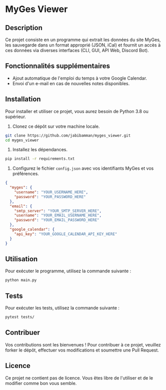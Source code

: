 # MyGes Viewer

## Description

Ce projet consiste en un programme qui extrait les données du site MyGes, les sauvegarde dans un format approprié (JSON, iCal) et fournit un accès à ces données via diverses interfaces (CLI, GUI, API Web, Discord Bot). 

## Fonctionnalités supplémentaires 

- Ajout automatique de l'emploi du temps à votre Google Calendar.
- Envoi d'un e-mail en cas de nouvelles notes disponibles.

## Installation

Pour installer et utiliser ce projet, vous aurez besoin de Python 3.8 ou supérieur.

1. Clonez ce dépôt sur votre machine locale.

```sh
git clone https://github.com/jabibamman/myges_viewer.git
cd myges_viewer
```

1. Installez les dépendances.
    
```sh
pip install -r requirements.txt
```
   
1. Configurez le fichier `config.json` avec vos identifiants MyGes et vos préférences.

```json
{
  "myges": {
    "username": "YOUR_USERNAME_HERE",
    "password": "YOUR_PASSWORD_HERE"
  },
  "email": {
    "smtp_server": "YOUR_SMTP_SERVER_HERE",
    "username": "YOUR_EMAIL_USERNAME_HERE",
    "password": "YOUR_EMAIL_PASSWORD_HERE"
  },
  "google_calendar": {
    "api_key": "YOUR_GOOGLE_CALENDAR_API_KEY_HERE"
  }
}

```

## Utilisation
Pour exécuter le programme, utilisez la commande suivante :
    
 ```sh
 python main.py
 ```

## Tests
Pour exécuter les tests, utilisez la commande suivante :
        
```sh
pytest tests/
```

## Contribuer
Vos contributions sont les bienvenues ! Pour contribuer à ce projet, veuillez forker le dépôt, effectuer vos modifications et soumettre une Pull Request.

## Licence
Ce projet ne contient pas de licence. Vous êtes libre de l'utiliser et de le modifier comme bon vous semble.